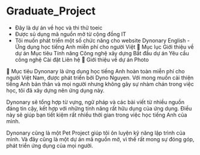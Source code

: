 # Graduate_Project
- Đây là dự án về học và thi thử toeic
- Được sủ dụng mã nguồn mở từ cộng đồng IT
- Tôi muốn phát triển một số chức năng cho website
Dynonary English - Ứng dụng học tiếng Anh miễn phí cho người Việt 
📑 Mục lục
Giới thiệu về dự án
Mục tiêu
Tính năng
Công nghệ xây dựng
Bắt đầu dự án
Yêu cầu công nghệ
Cài đặt
Liên hệ
📝 Giới thiệu về dự án
Photo

🎯 Mục tiêu
Dynonary là ứng dụng học tiếng Anh hoàn toàn miễn phí cho người Việt Nam, được phát triển bởi Dyno Nguyen. Với mong muốn cải thiện tiếng Anh bản thân và mọi người nhưng không gây sự nhàm chán trong việc học, tôi đã xây dựng nên ứng dụng này.

Dynonary sẽ tổng hợp từ vựng, ngữ pháp và các bài viết từ nhiều nguồn đáng tin cậy, kết hợp với những tính năng rất hữu dụng của ứng dụng. Điều này sẽ giúp bạn tiết kiệm rất nhiều thời gian trong việc học tiếng Anh của mình.

Dynonary cũng là một Pet Project giúp tôi ôn luyện kỹ năng lập trình của mình. Và đây cũng là một dự án mã nguồn mở, vì thế rất mong sự đóng góp, phát triển ứng dụng của mọi người.
